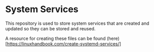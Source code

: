 # System Services

This repository is used to store system services that are created and updated so they can be stored and reused.

A resource for creating these files can be found (here)[https://linuxhandbook.com/create-systemd-services/]
